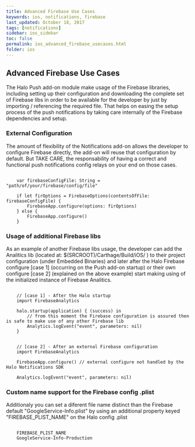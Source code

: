 ```yaml
---
title: Advanced Firebase Use Cases
keywords: ios, notifications, firebase
last_updated: October 18, 2017
tags: [notifications]
sidebar: ios_sidebar
toc: false
permalink: ios_advanced_firebase_usecases.html
folder: ios
---
```


## Advanced Firebase Use Cases

The Halo Push add-on module make usage of the Firebase libraries, including setting up their configuration and downloading the complete set of Firebase libs in order to be available for the developer by just by importing / referencing the required file. That helps on easing the setup process of the push notifications by taking care internally of the Firebase dependencies and setup.


### External Configuration

The amount of flexibility of the Notifications add-on allows the developer to configure Firebase directly, the add-on will reuse that configuration by default. But TAKE CARE, the responsability of having a correct and functional push notifications config relays on your end on those cases. 

<pre><code class="swift">
    var firebaseConfigFile: String = "path/of/your/firebase/config/file"

    if let firOptions = FirebaseOptions(contentsOfFile: firebaseConfigFile) {
        FirebaseApp.configure(options: firOptions)
    } else {
        FirebaseApp.configure()
    }
</code></pre>


### Usage of additional Firebase libs

As an example of another Firebase libs usage, the developer can add the Analitics lib (located at: $(SRCROOT)/Carthage/Build/iOS/ ) to their project configuration (under Embedded Binaries) and later after the  Halo Firebase configure [case 1] (occurring on the Push add-on startup) or their own configure [case 2] (explained on the above example) start making using of the initialized instance of Firebase Analitics. 

<pre><code class="swift">	
	// [case 1] - After the Halo startup
	import FirebaseAnalytics

	halo.startup(application) { (success) in
		// from this moment the Firebase configuration is assured then is safe to make use of any other Firebase lib
        Analytics.logEvent("event", parameters: nil)
    }
</code></pre>

<pre><code class="swift">
	// [case 2] - After an external Firebase configuration
	import FirebaseAnalytics

	FirebaseApp.configure() // external configure not handled by the Halo Notifications SDK

	Analytics.logEvent("event", parameters: nil)
</code></pre>


### Custom name support for the Firebase config .plist 

Additionaly you can set a diferent file name distinct than the Firebase default "GoogleService-Info.plist" by using an additional property keyed "FIREBASE_PLIST_NAME" on the Halo config .plist

<pre><code class="xml">
	<key>FIREBASE_PLIST_NAME</key>
	<string>GoogleService-Info-Production</string>
</code></pre>
